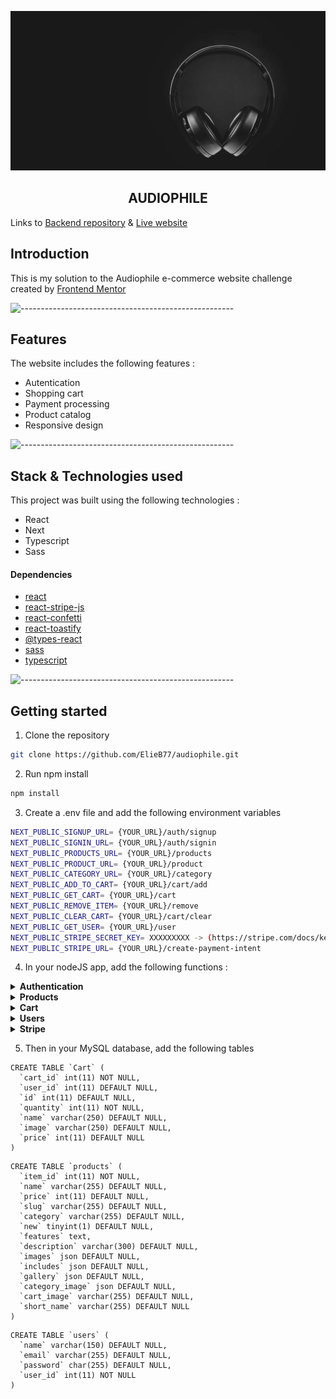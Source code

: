 ![Headphones](public/static/home/desktop/image-hero.jpg)

<h2 align="center">AUDIOPHILE</h2>

Links to [Backend repository](https://github.com/ElieB77/audiophile_backend) & [Live website](https://audiophile-elieb77.vercel.app/)


## Introduction
This is my solution to the Audiophile e-commerce website challenge created by [Frontend Mentor](https://www.frontendmentor.io/home)

![-----------------------------------------------------](https://raw.githubusercontent.com/andreasbm/readme/master/assets/lines/rainbow.png)


## Features
The website includes the following features :
- Autentication
- Shopping cart
- Payment processing
- Product catalog
- Responsive design

![-----------------------------------------------------](https://raw.githubusercontent.com/andreasbm/readme/master/assets/lines/rainbow.png)

## Stack & Technologies used
This project was built using the following technologies :
- React
- Next
- Typescript
- Sass

#### Dependencies
- [react](https://www.npmjs.com/package/react)
- [react-stripe-js](https://www.npmjs.com/package/@stripe/react-stripe-js)
- [react-confetti](https://www.npmjs.com/package/react-confetti)
- [react-toastify](https://www.npmjs.com/package/react-toastify)
- [@types-react](https://www.npmjs.com/package/@types/react)
- [sass](https://www.npmjs.com/package/sass)
- [typescript](https://www.npmjs.com/package/typescript)


![-----------------------------------------------------](https://raw.githubusercontent.com/andreasbm/readme/master/assets/lines/rainbow.png)

## Getting started
1. Clone the repository
 ```bash
git clone https://github.com/ElieB77/audiophile.git
```

2. Run npm install
 ```bash
npm install
```

3. Create a .env file and add the following environment variables
```bash
NEXT_PUBLIC_SIGNUP_URL= {YOUR_URL}/auth/signup
NEXT_PUBLIC_SIGNIN_URL= {YOUR_URL}/auth/signin
NEXT_PUBLIC_PRODUCTS_URL= {YOUR_URL}/products
NEXT_PUBLIC_PRODUCT_URL= {YOUR_URL}/product
NEXT_PUBLIC_CATEGORY_URL= {YOUR_URL}/category
NEXT_PUBLIC_ADD_TO_CART= {YOUR_URL}/cart/add
NEXT_PUBLIC_GET_CART= {YOUR_URL}/cart
NEXT_PUBLIC_REMOVE_ITEM= {YOUR_URL}/remove
NEXT_PUBLIC_CLEAR_CART= {YOUR_URL}/cart/clear
NEXT_PUBLIC_GET_USER= {YOUR_URL}/user
NEXT_PUBLIC_STRIPE_SECRET_KEY= XXXXXXXXX -> (https://stripe.com/docs/keys) 
NEXT_PUBLIC_STRIPE_URL= {YOUR_URL}/create-payment-intent
```

4. In your nodeJS app, add the following functions :
<details><summary><b>Authentication</b></summary>

 ```javascript
 // app.post('/auth/signup')
export const signUp = async (req: any, res: any) => {
  const { name, email, password } = req.body;

  bcrypt.hash(password, 10).then((hash: any) => {
    sql.query(
      `select * from users where email="${email}"`,
      (err: any, rows: any) => {
        if (err) throw err;
        if (rows.length < 1) {
          sql.query(
            `INSERT INTO users (name, email, password)
                VALUES (
                    "${name}",
                    "${email}",
                    "${hash}"
                )`,
            (err: any, rows: any) => {
              if (err) throw err;
              res.json({
                status: 201,
                rows,
                message: "Your account has been succesfully created !",
              });
            }
          );
        } else {
          res.json({ status: 400, message: "This email already exist." });
        }
      }
    );
  });
};
```

```javascript
 // app.post('/auth/signin')
  export const signIn = (req: any, res: any) => {
  const { email, password } = req.body;

  sql.query(
    `select * from users where email="${email}"`,
    (err: any, rows: any) => {
      if (err) {
        return res.status(400).json({ message: err });
      }
      if (rows.length < 1) {
        return res
          .status(401)
          .json({ message: "Email or password is incorrect.", status: 401 });
      }

      bcrypt.compare(password, rows[0].password, (err: any, result: any) => {
        if (result) {
          const token = jsonwebtoken.sign(
            { id: rows[0].user_id },
            process.env.ACCESS_TOKEN_SECRET,
            { algorithm: "HS256" }
          );
          return res.status(200).json({
            message: "You are logged in !",
            status: 200,
            token: token,
          });
        } else {
          return res
            .status(401)
            .json({ message: "Email or password is incorrect.", status: 401 });
        }
      });
    }
  );
};
```
</details>
<details><summary><b>Products</b></summary>

```javascript
 // app.get('/products')
export const getProducts = (req: any, res: any) => {
  sql.query("SELECT * from products", (err: any, rows: any) => {
    if (err) throw err;
    res.json({ status: 200, rows });
  });
};
```

```javascript
 // app.get('/product/:id')
export const getProductById = (req: any, res: any) => {
  const productId = req.params.id;
  sql.query(
    `SELECT * from products WHERE item_id=${productId}`,
    (err: any, rows: any) => {
      if (err) throw err;
      res.json({ status: 200, rows });
    }
  );
};
```

```javascript
// app.get('/product/:category')
export const getProductByCategory = (req: any, res: any) => {
  const productCategory = req.params.category;
  console.log(productCategory);
  sql.query(
    `SELECT * from products WHERE category="${productCategory}"`,
    (err: any, rows: any) => {
      if (err) throw err;
      res.json({ status: 200, rows });
    }
  );
};
```
</details>

<details><summary><b>Cart</b></summary>

```javascript
// app.post('/cart/add')
export const addToCart = (req: any, res: any) => {
  const { items } = req.body;
  const token = req.headers.authorization.split(" ")[1];
  const decoded = jwt.verify(token, process.env.ACCESS_TOKEN_SECRET);
  const userId = decoded.id;
  console.log(userId);

  items.map((item: any) => {
    sql.query(
      `select * from Cart where user_id=${userId} and id=${item.id}`,
      (err: any, rows: any) => {
        if (err) throw err;
        if (rows.length < 1) {
          sql.query(
            `INSERT INTO Cart (user_id, id, quantity, name, price, image) VALUES (${userId}, ${item.id}, ${item.quantity}, "${item.name}", ${item.price}, "${item.image}")`
          );
        } else {
          sql.query(
            `update Cart set quantity = ${item.quantity} where id=${item.id} and user_id=${userId}`
          );
        }
      }
    );
  });

  res.json({ cartItems: items });
};
```

```javascript
// app.get('/cart')
export const getCart = (req: any, res: any) => {
  const token = req.headers.authorization.split(" ")[1];
  const decoded = jwt.verify(token, process.env.ACCESS_TOKEN_SECRET);
  const userId = decoded.id;

  sql.query(
    `select * from Cart where user_id=${userId}`,
    (err: any, rows: any) => {
      if (err) throw err;
      res.json({ cartItems: rows });
    }
  );
};
```

```javascript
// app.delete('/remove/:id')
export const removeFromCart = (req: any, res: any) => {
  const productId = req.params.product_id;
  const token = req.headers.authorization.split(" ")[1];
  const decoded = jwt.verify(token, process.env.ACCESS_TOKEN_SECRET);
  const userId = decoded.id;

  sql.query(
    `delete from Cart where user_id=${userId} and id=${productId}`,
    (err: any, rows: any) => {
      if (err) {
        throw err;
      } else {
        res.status(204).json({ message: "Item succesfully deleted." });
      }
    }
  );
};
```

```javascript
// app.delete('/cart/clear')
export const clearCart = (req: any, res: any) => {
  const token = req.headers.authorization.split(" ")[1];
  const decoded = jwt.verify(token, process.env.ACCESS_TOKEN_SECRET);
  const userId = decoded.id;

  sql.query(
    `delete from Cart where user_id=${userId}`,
    (err: any, rows: any) => {
      if (err) throw err;
      res.status(204).json({ message: "Cart is clear.", data: rows });
    }
  );
};
```
</details>
<details><summary><b>Users</b></summary>

```javascript
export const getUser = (req: any, res: any) => {
  const token = req.headers.authorization.split(" ")[1];
  const decoded = jwt.verify(token, process.env.ACCESS_TOKEN_SECRET);
  const userId = decoded.id;

  sql.query(
    `select name from users where user_id=${userId}`,
    (err: any, rows: any) => {
      if (err) throw err;
      res.json({ name: rows[0].name });
    }
  );
};
```
</details>
<details><summary><b>Stripe</b></summary>

```javascript
export const createPaymentIntent = async (req: any, res: any) => {
  const { cartItems } = req.body;

  const orderAmount = cartItems.reduce(
    (accumulator: number, current: { price: number; quantity: number }) =>
      accumulator + current.price * current.quantity,
    0
  );

  const paymentIntent = await stripe.paymentIntents.create({
    amount: orderAmount,
    currency: "usd",
    automatic_payment_methods: {
      enabled: true,
    },
  });

  res.send({
    clientSecret: paymentIntent.client_secret,
  });
};
```

</details>

5. Then in your MySQL database, add the following tables

```mysql
CREATE TABLE `Cart` (
  `cart_id` int(11) NOT NULL,
  `user_id` int(11) DEFAULT NULL,
  `id` int(11) DEFAULT NULL,
  `quantity` int(11) NOT NULL,
  `name` varchar(250) DEFAULT NULL,
  `image` varchar(250) DEFAULT NULL,
  `price` int(11) DEFAULT NULL
)
```

```mysql
CREATE TABLE `products` (
  `item_id` int(11) NOT NULL,
  `name` varchar(255) DEFAULT NULL,
  `price` int(11) DEFAULT NULL,
  `slug` varchar(255) DEFAULT NULL,
  `category` varchar(255) DEFAULT NULL,
  `new` tinyint(1) DEFAULT NULL,
  `features` text,
  `description` varchar(300) DEFAULT NULL,
  `images` json DEFAULT NULL,
  `includes` json DEFAULT NULL,
  `gallery` json DEFAULT NULL,
  `category_image` json DEFAULT NULL,
  `cart_image` varchar(255) DEFAULT NULL,
  `short_name` varchar(255) DEFAULT NULL
)
```

```mysql
CREATE TABLE `users` (
  `name` varchar(150) DEFAULT NULL,
  `email` varchar(255) DEFAULT NULL,
  `password` char(255) DEFAULT NULL,
  `user_id` int(11) NOT NULL
)
```














